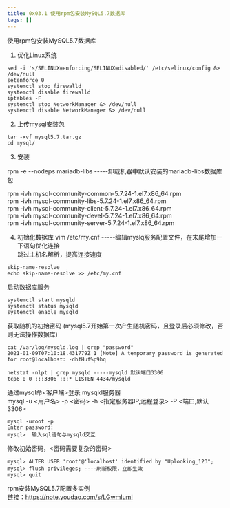 ```yaml
---
title: 0x03.1 使用rpm包安装MySQL5.7数据库
tags: []
---
```


使用rpm包安装MySQL5.7数据库

1. 优化Linux系统  

```shell
sed -i 's/SELINUX=enforcing/SELINUX=disabled/' /etc/selinux/config &> /dev/null
setenforce 0
systemctl stop firewalld
systemctl disable firewalld
iptables -F
systemctl stop NetworkManager &> /dev/null
systemctl disable NetworkManager &> /dev/null
```

2. 上传mysql安装包
```
tar -xvf mysql5.7.tar.gz
cd mysql/
```

3. 安装  

 rpm -e --nodeps mariadb-libs -----卸载机器中默认安装的mariadb-libs数据库包

 rpm -ivh mysql-community-common-5.7.24-1.el7.x86_64.rpm  
 rpm -ivh mysql-community-libs-5.7.24-1.el7.x86_64.rpm  
 rpm -ivh mysql-community-client-5.7.24-1.el7.x86_64.rpm  
 rpm -ivh mysql-community-devel-5.7.24-1.el7.x86_64.rpm  
 rpm -ivh mysql-community-server-5.7.24-1.el7.x86_64.rpm  

4. 初始化数据库
 vim /etc/my.cnf -----编辑myslq服务配置文件，在末尾增加一下语句优化连接  
跳过主机名解析，提高连接速度  
```
skip-name-resolve
echo skip-name-resolve >> /etc/my.cnf
```

启动数据库服务

	systemctl start mysqld
	systemctl status mysqld
	systemctl enable mysqld

获取随机的初始密码 (mysql5.7开始第一次产生随机密码，且登录后必须修改，否则无法操作数据库)  
```shell
cat /var/log/mysqld.log | grep "password"
2021-01-09T07:10:18.431779Z 1 [Note] A temporary password is generated for root@localhost: -dhfHuf%p9hq

netstat -nlpt | grep mysqld -----mysqld 默认端口3306
tcp6 0 0 :::3306 :::* LISTEN 4434/mysqld
```

通过mysql命<客户端>登录 mysqld服务器  
mysql -u <用户名> -p <密码> -h <指定服务器IP,远程登录> -P <端口,默认3306>  
```
mysql -uroot -p
Enter password:
mysql>  输入sql语句与mysqld交互
```

修改初始密码，<密码需要复杂的密码>
```
mysql> ALTER USER 'root'@'localhost' identified by "Uplooking_123";
mysql> flush privileges; ----刷新权限，立即生效
mysql> quit
```

rpm安装MySQL5.7配置多实例  
链接：https://note.youdao.com/s/LGwmlumI
